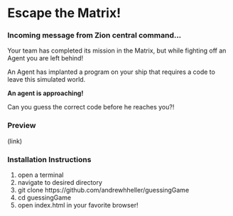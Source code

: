 <h1>Escape the Matrix!</h1>

<h3>Incoming message from Zion central command... </h3>

<p>Your team has completed its mission in the Matrix, but while fighting off an Agent you are left behind!</p>
<p>An Agent has implanted a program on your ship that requires a code to leave this simulated world.</p>

<strong>An agent is approaching!</strong>

<p>Can you guess the correct code before he reaches you?!</p>

<h3>Preview</h3>
(link)

<h3>Installation Instructions</h3>

<ol>
  
  <li>open a terminal</li>
  <li>navigate to desired directory</li>
  <li>git clone https://github.com/andrewhheller/guessingGame</li>
  <li>cd guessingGame</li>
  <li>open index.html in your favorite browser!</li>

</ol>
